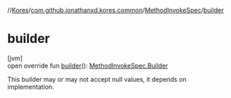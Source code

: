 //[Kores](../../../index.md)/[com.github.jonathanxd.kores.common](../index.md)/[MethodInvokeSpec](index.md)/[builder](builder.md)

# builder

[jvm]\
open override fun [builder](builder.md)(): [MethodInvokeSpec.Builder](-builder/index.md)

This builder may or may not accept null values, it depends on implementation.
